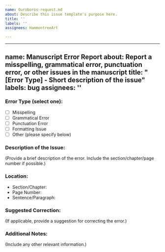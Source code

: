 ```yaml
---
name: Ouroboros-request.md
about: Describe this issue template's purpose here.
title: ''
labels: ''
assignees: HammontreeArt

---
```


---
name: Manuscript Error Report
about: Report a misspelling, grammatical error, punctuation error, or other issues in the manuscript
title: "[Error Type] - Short description of the issue"
labels: bug
assignees: ''
---

### Error Type (select one):
- [ ] Misspelling
- [ ] Grammatical Error
- [ ] Punctuation Error
- [ ] Formatting Issue
- [ ] Other (please specify below)

### Description of the Issue:
(Provide a brief description of the error. Include the section/chapter/page number if possible.)

### Location:
- Section/Chapter:
- Page Number:
- Sentence/Paragraph:

### Suggested Correction:
(If applicable, provide a suggestion for correcting the error.)

### Additional Notes:
(Include any other relevant information.)
